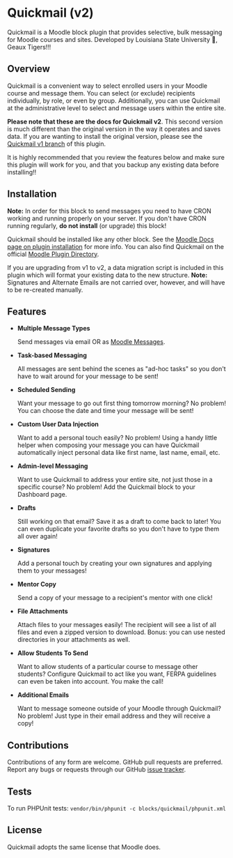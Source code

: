 # Quickmail (v2)

Quickmail is a Moodle block plugin that provides selective, bulk messaging for Moodle courses and sites. Developed by Louisiana State University :tiger:, Geaux Tigers!!!

## Overview

Quickmail is a convenient way to select enrolled users in your Moodle course and message them. You can select (or exclude) recipients individually, by role, or even by group. Additionally, you can use Quickmail at the administrative level to select and message users within the entire site.

**Please note that these are the docs for Quickmail v2**. This second version is much different than the original version in the way it operates and saves data. If you are wanting to install the original version, please see the [Quickmail v1 branch](https://github.com/lsuits/block_quickmail/tree/dev-30)  of this plugin.

It is highly recommended that you review the features below and make sure this plugin will work for you, and that you backup any existing data before installing!!

## Installation

**Note:** In order for this block to send messages you need to have CRON working and running properly on your server. If you don't have CRON running regularly, **do not install** (or upgrade) this block!

Quickmail should be installed like any other block. See the [Moodle Docs page on plugin installation](https://docs.moodle.org/34/en/Installing_plugins#Installing_a_plugin) for more info. You can also find Quickmail on the official [Moodle Plugin Directory](https://moodle.org/plugins/block_quickmail).

If you are upgrading from v1 to v2, a data migration script is included in this plugin which will format your existing data to the new structure. **Note:** Signatures and Alternate Emails are not carried over, however, and will have to be re-created manually.

## Features

* **Multiple Message Types**

  Send messages via email OR as [Moodle Messages](http://docs.moodle.org/en/Messaging).

* **Task-based Messaging**

  All messages are sent behind the scenes as "ad-hoc tasks" so you don't have to wait around for your message to be sent!

* **Scheduled Sending**
  
  Want your message to go out first thing tomorrow morning? No problem! You can choose the date and time your message will be sent!

* **Custom User Data Injection**
  
  Want to add a personal touch easily? No problem! Using a handy little helper when composing your message you can have Quickmail automatically inject personal data like first name, last name, email, etc.

* **Admin-level Messaging**

  Want to use Quickmail to address your entire site, not just those in a specific course? No problem! Add the Quickmail block to your Dashboard page.

* **Drafts**
  
  Still working on that email? Save it as a draft to come back to later! You can even duplicate your favorite drafts so you don't have to type them all over again!

* **Signatures**
  
  Add a personal touch by creating your own signatures and applying them to your messages!

* **Mentor Copy**
  
  Send a copy of your message to a recipient's mentor with one click!

* **File Attachments**
  
  Attach files to your messages easily! The recipient will see a list of all files and even a zipped version to download. Bonus: you can use nested directories in your attachments as well.

* **Allow Students To Send**
  
  Want to allow students of a particular course to message other students? Configure Quickmail to act like you want, FERPA guidelines can even be taken into account. You make the call!

* **Additional Emails**
  
  Want to message someone outside of your Moodle through Quickmail? No problem! Just type in their email address and they will receive a copy!

## Contributions

Contributions of any form are welcome. GitHub pull requests are preferred. Report any bugs or requests through our GitHub [issue tracker](https://github.com/lsuits/quickmail/issues).

## Tests

To run PHPUnit tests: `vendor/bin/phpunit -c blocks/quickmail/phpunit.xml`

## License

Quickmail adopts the same license that Moodle does.